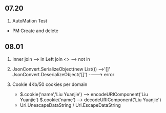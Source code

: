 ## 07.20
1. AutoMation Test
  - PM Create and delete

## 08.01
1. Inner join --> in
   Left join <> --> not in
   
2. JsonConvert.SerializeObject(new List<Item>())  -->'[]'
   JsonConvert.DeserializeObject('[]') ----> error

3. Cookie 4Kb/50 cookies per domain
   - $.cookie('name','Liu Yuanjie') --> encodeURIComponent('Liu Yuanjie')
     $.cookie('name') --> decodeURIComponent('Liu Yuanjie')
   - Uri.UnescapeDataString  /  Uri.EscapeDataString
   
